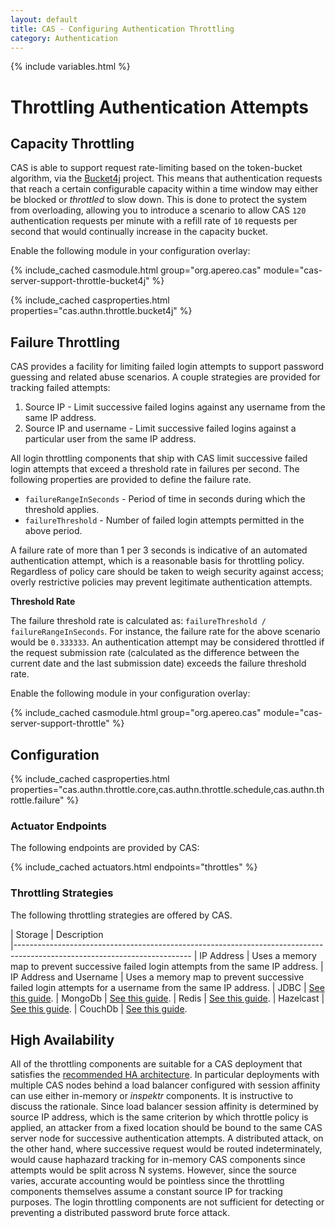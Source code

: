 ```yaml
---
layout: default
title: CAS - Configuring Authentication Throttling
category: Authentication
---
```

{% include variables.html %}

# Throttling Authentication Attempts

## Capacity Throttling

CAS is able to support request rate-limiting based on the token-bucket algorithm, via the [Bucket4j](https://bucket4j.com/) project. This
means that authentication requests that reach a certain configurable capacity within 
a time window may either be blocked or _throttled_ to slow down. This is done to 
protect the system from overloading, allowing you to introduce a scenario to allow 
CAS `120` authentication requests per minute with a refill rate of `10` requests per 
second that would continually increase in the capacity bucket.

Enable the following module in your configuration overlay:

{% include_cached casmodule.html group="org.apereo.cas" module="cas-server-support-throttle-bucket4j" %}

{% include_cached casproperties.html properties="cas.authn.throttle.bucket4j" %}

## Failure Throttling

CAS provides a facility for limiting failed login attempts to support password guessing and related abuse scenarios.
A couple strategies are provided for tracking failed attempts:

1. Source IP - Limit successive failed logins against any username from the same IP address.
2. Source IP and username - Limit successive failed logins against a particular user from the same IP address.

All login throttling components that ship with CAS limit successive failed login attempts that exceed a threshold
rate in failures per second. The following properties are provided to define the failure rate.

* `failureRangeInSeconds` - Period of time in seconds during which the threshold applies.
* `failureThreshold` - Number of failed login attempts permitted in the above period.

A failure rate of more than 1 per 3 seconds is indicative of an automated authentication attempt, which is a
reasonable basis for throttling policy. Regardless of policy care should be 
taken to weigh security against access;
overly restrictive policies may prevent legitimate authentication attempts.

<div class="alert alert-info mt-3"><strong>Threshold Rate</strong><p>
The failure threshold rate is calculated as: <code>failureThreshold / failureRangeInSeconds</code>. For instance,
the failure rate for the above scenario would be <code>0.333333</code>. An authentication attempt may be considered throttled
if the request submission rate (calculated as the difference between the current date and the last submission date) exceeds
the failure threshold rate.
</p></div>

Enable the following module in your configuration overlay:

{% include_cached casmodule.html group="org.apereo.cas" module="cas-server-support-throttle" %}

## Configuration

{% include_cached casproperties.html properties="cas.authn.throttle.core,cas.authn.throttle.schedule,cas.authn.throttle.failure" %}

### Actuator Endpoints

The following endpoints are provided by CAS:

{% include_cached actuators.html endpoints="throttles" %}

### Throttling Strategies
      
The following throttling strategies are offered by CAS.

| Storage          | Description                                         
|--------------------------------------------------------------------------------------------------------------------------
| IP Address       | Uses a memory map to prevent successive failed login attempts from the same IP address.
| IP Address and Username | Uses a memory map to prevent successive failed login attempts for a username from the same IP address.
| JDBC             | [See this guide](Configuring-Authentication-Throttling-JDBC.html).
| MongoDb          | [See this guide](Configuring-Authentication-Throttling-MongoDb.html).
| Redis            | [See this guide](Configuring-Authentication-Throttling-Redis.html).
| Hazelcast        | [See this guide](Configuring-Authentication-Throttling-Hazelcast.html).
| CouchDb          | [See this guide](Configuring-Authentication-Throttling-CouchDb.html).

## High Availability

All of the throttling components are suitable for a CAS deployment that satisfies the
[recommended HA architecture](../high_availability/High-Availability-Guide.html). In particular 
deployments with multiple CAS nodes behind a load balancer configured with session 
affinity can use either in-memory or _inspektr_ components. It is
instructive to discuss the rationale. Since load balancer session affinity is determined by source IP address, which
is the same criterion by which throttle policy is applied, an attacker from a fixed location should be bound to the
same CAS server node for successive authentication attempts. A distributed attack, on the other hand, where successive
request would be routed indeterminately, would cause haphazard tracking for in-memory CAS components since attempts
would be split across N systems. However, since the source varies, accurate accounting would be pointless since the
throttling components themselves assume a constant source IP for tracking purposes. The login throttling components
are not sufficient for detecting or preventing a distributed password brute force attack.
